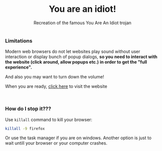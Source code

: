 <div align="center">
  <h1>You are an idiot!</h1>
  Recreation of the famous You Are An Idiot trojan
</div>

<br>

### Limitations
Modern web browsers do not let websites play sound without user interaction or
display bunch of popup dialogs, **so you need to interact
with the website (click around, allow popups etc.) in 
order to get the "full experience".**

And also you may want to turn down the volume!

When you are ready, [click here](https://ngn13.github.io/youareanidiot/index.html) to visit
the website

<br>

### How do I stop it???
Use `killall` command to kill your browser:
```bash
killall -9 firefox
```
Or use the task manager if you are on windows.
Another option is just to wait untill your browser or your computer crashes.

<br>
